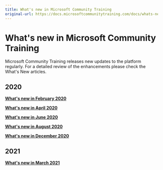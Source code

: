 ```yaml
---
title: What's new in Microsoft Community Training
original-url: https://docs.microsoftcommunitytraining.com/docs/whats-new-in-microsoft-community-training
---
```

# What's new in Microsoft Community Training

Microsoft Community Training releases new updates to the platform regularly. For a detailed review of the enhancements please check the What's New articles.

## 2020

[**What's new in February 2020**](../whats-new-in-microsoft-community-training/2020/2_whats-new-in-february-2020)

[**What's new in April 2020**](../whats-new-in-microsoft-community-training/2020/3_whats-new-in-april-2020)

[**What's new in June 2020**](../whats-new-in-microsoft-community-training/2020/4_whats-new-in-june-2020)

[**What's new in August 2020**](../whats-new-in-microsoft-community-training/2020/5_whats-new-in-august-2020)

[**What's new in December 2020**](../whats-new-in-microsoft-community-training/2020/6_whats-new-in-december-2020)

## 2021

**[What's new in March 2021](../whats-new-in-microsoft-community-training/2021/2_what-new-in-march-2021)**


